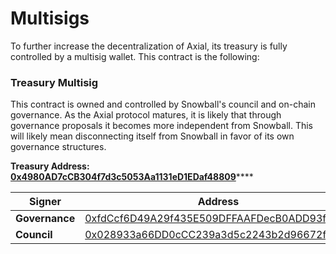 # Multisigs

To further increase the decentralization of Axial, its treasury is fully controlled by a multisig wallet. This contract is the following:

### Treasury Multisig

This contract is owned and controlled by Snowball's council and on-chain governance. As the Axial protocol matures, it is likely that through governance proposals it becomes more independent from Snowball. This will likely mean disconnecting itself from Snowball in favor of its own governance structures.

**Treasury Address:** [**0x4980AD7cCB304f7d3c5053Aa1131eD1EDaf48809**](https://snowtrace.io/address/0x4980AD7cCB304f7d3c5053Aa1131eD1EDaf48809)****

| Signer         | Address                                                                                                               |
| -------------- | --------------------------------------------------------------------------------------------------------------------- |
| **Governance** | [0xfdCcf6D49A29f435E509DFFAAFDecB0ADD93f8C0](https://snowtrace.io/address/0xfdCcf6D49A29f435E509DFFAAFDecB0ADD93f8C0) |
| **Council**    | [0x028933a66DD0cCC239a3d5c2243b2d96672f11F5](https://snowtrace.io/address/0x028933a66DD0cCC239a3d5c2243b2d96672f11F5) |
